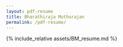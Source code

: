 ```yaml
---
layout: pdf-resume
title: Bharathiraja Muthurajan
permalink: /pdf-resume/
---
```


{% include_relative assets/BM_resume.md %}
